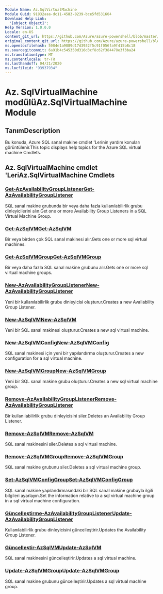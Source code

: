 ```yaml
---
Module Name: Az.SqlVirtualMachine
Module Guid: 91832aaa-dc11-4583-8239-bce5fd531604
Download Help Link:
  '[object Object]': 
Help Version: 1.0.0.0
Locale: en-US
content_git_url: https://github.com/Azure/azure-powershell/blob/master/src/SqlVirtualMachine/SqlVirtualMachine/help/Az.SqlVirtualMachine.md
original_content_git_url: https://github.com/Azure/azure-powershell/blob/master/src/SqlVirtualMachine/SqlVirtualMachine/help/Az.SqlVirtualMachine.md
ms.openlocfilehash: 5084e1a9889d17d3932f5c91f056fa9f415b8c18
ms.sourcegitcommit: 6a91b4c545350d316d3cf8c62f384478e3f3ba24
ms.translationtype: MT
ms.contentlocale: tr-TR
ms.lasthandoff: 04/21/2020
ms.locfileid: "93937934"
---
```

# <span data-ttu-id="27994-101">Az. SqlVirtualMachine modülü</span><span class="sxs-lookup"><span data-stu-id="27994-101">Az.SqlVirtualMachine Module</span></span>
## <span data-ttu-id="27994-102">Tanım</span><span class="sxs-lookup"><span data-stu-id="27994-102">Description</span></span>
<span data-ttu-id="27994-103">Bu konuda, Azure SQL sanal makine cmdlet 'Lerinin yardım konuları görüntülenir.</span><span class="sxs-lookup"><span data-stu-id="27994-103">This topic displays help topics for the Azure SQL virtual machine Cmdlets.</span></span>

## <span data-ttu-id="27994-104">Az. SqlVirtualMachine cmdlet 'Leri</span><span class="sxs-lookup"><span data-stu-id="27994-104">Az.SqlVirtualMachine Cmdlets</span></span>
### [<span data-ttu-id="27994-105">Get-AzAvailabilityGroupListener</span><span class="sxs-lookup"><span data-stu-id="27994-105">Get-AzAvailabilityGroupListener</span></span>](Get-AzAvailabilityGroupListener.md)
<span data-ttu-id="27994-106">SQL sanal makine grubunda bir veya daha fazla kullanılabilirlik grubu dinleyicilerini alın.</span><span class="sxs-lookup"><span data-stu-id="27994-106">Get one or more Availability Group Listeners in a SQL Virtual Machine Group.</span></span>

### [<span data-ttu-id="27994-107">Get-AzSqlVM</span><span class="sxs-lookup"><span data-stu-id="27994-107">Get-AzSqlVM</span></span>](Get-AzSqlVM.md)
<span data-ttu-id="27994-108">Bir veya birden çok SQL sanal makinesi alır.</span><span class="sxs-lookup"><span data-stu-id="27994-108">Gets one or more sql virtual machines.</span></span>

### [<span data-ttu-id="27994-109">Get-AzSqlVMGroup</span><span class="sxs-lookup"><span data-stu-id="27994-109">Get-AzSqlVMGroup</span></span>](Get-AzSqlVMGroup.md)
<span data-ttu-id="27994-110">Bir veya daha fazla SQL sanal makine grubunu alır.</span><span class="sxs-lookup"><span data-stu-id="27994-110">Gets one or more sql virtual machine groups.</span></span>

### [<span data-ttu-id="27994-111">New-AzAvailabilityGroupListener</span><span class="sxs-lookup"><span data-stu-id="27994-111">New-AzAvailabilityGroupListener</span></span>](New-AzAvailabilityGroupListener.md)
<span data-ttu-id="27994-112">Yeni bir kullanılabilirlik grubu dinleyicisi oluşturur.</span><span class="sxs-lookup"><span data-stu-id="27994-112">Creates a new Availability Group Listener.</span></span>

### [<span data-ttu-id="27994-113">New-AzSqlVM</span><span class="sxs-lookup"><span data-stu-id="27994-113">New-AzSqlVM</span></span>](New-AzSqlVM.md)
<span data-ttu-id="27994-114">Yeni bir SQL sanal makinesi oluşturur.</span><span class="sxs-lookup"><span data-stu-id="27994-114">Creates a new sql virtual machine.</span></span>

### [<span data-ttu-id="27994-115">New-AzSqlVMConfig</span><span class="sxs-lookup"><span data-stu-id="27994-115">New-AzSqlVMConfig</span></span>](New-AzSqlVMConfig.md)
<span data-ttu-id="27994-116">SQL sanal makinesi için yeni bir yapılandırma oluşturur.</span><span class="sxs-lookup"><span data-stu-id="27994-116">Creates a new configuration for a sql virtual machine.</span></span>

### [<span data-ttu-id="27994-117">New-AzSqlVMGroup</span><span class="sxs-lookup"><span data-stu-id="27994-117">New-AzSqlVMGroup</span></span>](New-AzSqlVMGroup.md)
<span data-ttu-id="27994-118">Yeni bir SQL sanal makine grubu oluşturur.</span><span class="sxs-lookup"><span data-stu-id="27994-118">Creates a new sql virtual machine group.</span></span>

### [<span data-ttu-id="27994-119">Remove-AzAvailabilityGroupListener</span><span class="sxs-lookup"><span data-stu-id="27994-119">Remove-AzAvailabilityGroupListener</span></span>](Remove-AzAvailabilityGroupListener.md)
<span data-ttu-id="27994-120">Bir kullanılabilirlik grubu dinleyicisini siler.</span><span class="sxs-lookup"><span data-stu-id="27994-120">Deletes an Availability Group Listener.</span></span>

### [<span data-ttu-id="27994-121">Remove-AzSqlVM</span><span class="sxs-lookup"><span data-stu-id="27994-121">Remove-AzSqlVM</span></span>](Remove-AzSqlVM.md)
<span data-ttu-id="27994-122">SQL sanal makinesini siler.</span><span class="sxs-lookup"><span data-stu-id="27994-122">Deletes a sql virtual machine.</span></span>

### [<span data-ttu-id="27994-123">Remove-AzSqlVMGroup</span><span class="sxs-lookup"><span data-stu-id="27994-123">Remove-AzSqlVMGroup</span></span>](Remove-AzSqlVMGroup.md)
<span data-ttu-id="27994-124">SQL sanal makine grubunu siler.</span><span class="sxs-lookup"><span data-stu-id="27994-124">Deletes a sql virtual machine group.</span></span>

### [<span data-ttu-id="27994-125">Set-AzSqlVMConfigGroup</span><span class="sxs-lookup"><span data-stu-id="27994-125">Set-AzSqlVMConfigGroup</span></span>](Set-AzSqlVMConfigGroup.md)
<span data-ttu-id="27994-126">SQL sanal makine yapılandırmasındaki bir SQL sanal makine grubuyla ilgili bilgileri ayarlayın.</span><span class="sxs-lookup"><span data-stu-id="27994-126">Set the information relative to a sql virtual machine group in a sql virtual machine configuration.</span></span>

### [<span data-ttu-id="27994-127">Güncelleştirme-AzAvailabilityGroupListener</span><span class="sxs-lookup"><span data-stu-id="27994-127">Update-AzAvailabilityGroupListener</span></span>](Update-AzAvailabilityGroupListener.md)
<span data-ttu-id="27994-128">Kullanılabilirlik grubu dinleyicisini güncelleştirir.</span><span class="sxs-lookup"><span data-stu-id="27994-128">Updates the Availability Group Listener.</span></span>

### [<span data-ttu-id="27994-129">Güncelleştir-AzSqlVM</span><span class="sxs-lookup"><span data-stu-id="27994-129">Update-AzSqlVM</span></span>](Update-AzSqlVM.md)
<span data-ttu-id="27994-130">SQL sanal makinesini güncelleştirir.</span><span class="sxs-lookup"><span data-stu-id="27994-130">Updates a sql virtual machine.</span></span>

### [<span data-ttu-id="27994-131">Update-AzSqlVMGroup</span><span class="sxs-lookup"><span data-stu-id="27994-131">Update-AzSqlVMGroup</span></span>](Update-AzSqlVMGroup.md)
<span data-ttu-id="27994-132">SQL sanal makine grubunu güncelleştirir.</span><span class="sxs-lookup"><span data-stu-id="27994-132">Updates a sql virtual machine group.</span></span>

